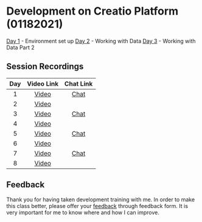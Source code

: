 # Development on Creatio Platform (01182021)

[Day 1][d1-agenda] - Environment set up
[Day 2][d2-agenda] - Working with Data
[Day 3][d3-agenda] - Working with Data Part 2
<!-- 
[Day 4][d4-agenda] - Environment set up
[Day 5][d5-agenda] - Environment set up
[Day 6][d6-agenda] - Environment set up
[Day 7][d7-agenda] - Environment set up
[Day 8][d8-agenda] - Environment set up
-->




## Session Recordings
|Day | Video Link | Chat Link |
|:--:|:----------: |:---------: |
|1|[Video][d1v]|[Chat][d1c]|
|2|[Video][d2v]||
|3|[Video][d3v]|[Chat][d3c]|
|4|[Video][d4v]||
|5|[Video][d5v]|[Chat][d5c]|
|6|[Video][d6v]||
|7|[Video][d7v]|[Chat][d7c]|
|8|[Video][d8v]||

## Feedback
Thank you for having taken development training with me. In order to make this class better, please offer your [feedback][] through feedback form. It is very important for me to know where and how I can improve.


<!-- Named Links--->
[d1v]:https://creatio-global.zoom.us/rec/play/7Zz_tGO-BdJ4yMd9ugHx68DbQWK4ZyoCXGaqlTJu9bDnbZlVVV6kspTfmgw7eSTyF3GWBe3qGP9ueJlD.ZmXHSIw8M_buXMPj
[d1c]: https://creatio-global.zoom.us/rec/play/L4svoe1qHymswz4tNuH9VI-z3SbiV67xBKJGLd4b5UZjaQe9uRr3vG4R2MWKE5tzWPAlpdNtbHlbgwPL._377dzQpcLQ7nrqB


[d2v]: https://creatio-global.zoom.us/rec/play/dO1g1Ku4qq6LKaUxmPys_u2NuPcXRCTn8xYaMgXCc0RUmrOe-ZVkdrgeZsKKCJbDvQjKfxjgqbELMzjR.nnIr1Drl5sWsoQUk

[d3v]:https://creatio-global.zoom.us/rec/play/OSU3nH_6heZgIRyVvc3J4XmmJ9rCy2TxJdv84rwAg1NFYCn2UHgsfBrHfx8ff1DaP44030RNkDRif0mF.bTmtLg7mqIGtb4A6
[d3c]:https://creatio-global.zoom.us/rec/play/OI4tSoVjKoN2GXYiTKAX44qENlZAGWMmRSX3dNM7mY7eZwSyhgfw1qmbSkftjmWmu_Ypfdbnj0R8yIyw.jnYfJxWZhET6MJkM

[d4v]:https://creatio-global.zoom.us/rec/play/ykPuQo6AVeHVxNw6gqGEH_njg4S0xXtm1CIyrH-9KWLT23flgM6G-OeiJOeKtRkzQwFFl2ohuR2Phi6e.UV2vokcG8YFiRv69
[d5v]:https://creatio-global.zoom.us/rec/play/opdK7bjOeQ4DQGHS8x8VMRlhUBq_ujafV2ZZlA7hmELJZ5AE7UuuibTZdHKsxVVV8MO-1PoDfR7tNj1f.w7QKn7VQIEi6vN-s
[d6v]:https://creatio-global.zoom.us/rec/play/S2_2Ur3n-NhqJs_XuYuBXAMm6g7a9nNA3AJXpr19oCvZMErVgutUC-_FXuG1gLkaqSlmqaFgzonqabjx.U44rywDZdB0gMOnt
[d7v]:https://creatio-global.zoom.us/rec/play/_S68fWK5_AhQfBrqT_R_lZWFcc4FHXZ7Qa0Fm8NvW6_cBr2NujWF5mENhyJOU7FmNTiaqrFQXc5kpK4Y.CX_zdnH8WokNw3oT
[d8v]:https://creatio-global.zoom.us/rec/play/Cdq34yQYcR0sKcqYo7iGRLyb4jN5goKJNtA4JLU9APti19JR8vlCPQEqbdgLq3hokIhAbP2tE1IAwdw7.WF7aHp5sPdiKjUXm


[d5c]: https://creatio-global.zoom.us/rec/play/vqHnGb92JU_LSF-Z95sdSDqODZdaLP0kjElDl_K2SonTVq07LT8J2q2Zm4JO2SNTMC7sgD4-F4xD89pT.4ga5djvYV0SoR7ZF
[d7c]: https://creatio-global.zoom.us/rec/play/ZbI9n185uQCE_6cnYkH1TtGc-T2EUrmmQzprse43G5qQMWz0BJciB3OPyFiH94RWHxXdxn8vPQ0Dpc6b.YkjA_HyyFAtULt6a


[d1-agenda]:Agenda/day1.md
[d2-agenda]:Agenda/day2.md
[d3-agenda]:Agenda/day3.md
[d4-agenda]:Agenda/day4.md
[d5-agenda]:Agenda/day5.md
[d6-agenda]:Agenda/day6.md
[d7-agenda]:Agenda/day7.md
[d8-agenda]:Agenda/day8.md


[feedback]:https://forms.office.com/Pages/ResponsePage.aspx?id=-6Jce0OmhUOLOTaTQnDHFs1n4KjdfnVBtjvFqBN3Vk9UNjRZQVFRQ0E1UDBLMERaMlZUMFVYNzlKTy4u